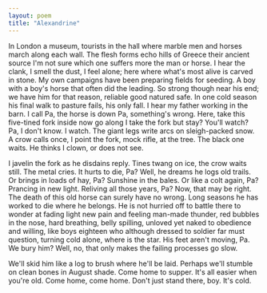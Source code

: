 ```yaml
---
layout: poem
title: "Alexandrine"
---
```


In London  a museum, tourists in the hall
where marble men and horses
		march along each wall.
The flesh forms echo hills of Greece
		their ancient source
I'm not sure which one suffers more
		the man or horse.
I hear the clank, I smell the dust, I feel alone;
here where what's most alive is carved in stone.
My own campaigns have been preparing fields
		for seeding.
A boy with a boy's horse
		that often did the leading.
So strong though near his end;
                        we have him for that reason,
reliable good natured safe. In one cold season
his final walk to pasture fails, his only fall.
I hear my father working in the barn. I call
Pa, the  horse is down Pa, something's wrong.
Here, take this five-tined fork inside
		now go along
I take the fork but stay? You'll watch?
              	Pa, I don't know.
I watch. The giant legs write arcs on
 				sleigh-packed snow.
A crow calls once, I point the fork,
		mock rifle, at the tree.
The black one waits. He thinks I clown,
		or does not  see.

I javelin the fork as he disdains reply.
Tines twang on ice, the crow waits still.
		The metal  cries.
It hurts to die, Pa? Well, he dreams
		he logs old trails.
Or brings in loads of hay, Pa?
                     Sunshine in the bales.
Or like a colt again, Pa?
                     Prancing in new light.
Reliving  all those years, Pa?
                    Now, that may be right.
The death of this old horse
		can surely have no wrong.
Long seasons he has worked to die
		where he belongs.
He is not hurried off to battle there to wonder
at fading light new pain
		and feeling man-made thunder,
red bubbles in the nose, hard breathing,
		belly spilling,
unloved yet naked to obedience and willing,
like boys eighteen who although dressed
		to soldier far
must question, turning cold alone,
		where is the star.
His feet aren't moving, Pa. We bury him?
Well, no, that only makes the failing processes
 		go slow.

We'll skid him like a log to brush
		where  he'll be laid.
Perhaps we'll stumble on clean bones
		in August shade.
Come home to supper.  It's all easier
		when you're old.
Come home, come home.
Don't just stand there, boy.
                       It's cold.
